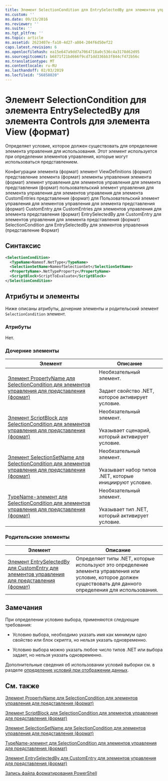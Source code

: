 ```yaml
---
title: Элемент SelectionCondition для EntrySelectedBy для элементов управления для представления (формат) | Документация Майкрософт
ms.custom: ''
ms.date: 09/13/2016
ms.reviewer: ''
ms.suite: ''
ms.tgt_pltfrm: ''
ms.topic: article
ms.assetid: 2623407e-fa10-4d27-a804-204f6d50ef22
caps.latest.revision: 6
ms.openlocfilehash: ea15e647a9dd7a7064718a0c536c4a3178d62d95
ms.sourcegitcommit: b6871f21bd666f9cd71dd336bb3f844cf472b56c
ms.translationtype: MT
ms.contentlocale: ru-RU
ms.lasthandoff: 02/03/2019
ms.locfileid: "56858020"
---
```

# <a name="selectioncondition-element-for-entryselectedby-for-controls-for-view-format"></a>Элемент SelectionCondition для элемента EntrySelectedBy для элемента Controls для элемента View (формат)

Определяет условие, которое должен существовать для определение элемента управления для использования. Этот элемент используется при определении элементов управления, которые могут использоваться представлением.

Конфигурации элемента (формат) элемент ViewDefinitions (формат) представление элемента (формат) элементы управления элемента (формат) элемент управления для элементов управления для элемента представления (формат) пользовательский элемент управления для элемента управления для элементов управления для элемента CustomEntries представления (формат) для Пользовательский элемент управления для элементов управления для элемента представления (формат) CustomEntry для CustomEntries для элементов управления для элемента представления (формат) EntrySelectedBy для CustomEntry для элементов управления для элемента представления (формат) SelectionCondition для EntrySelectedBy для элементов управления (представление Формат)

## <a name="syntax"></a>Синтаксис

```xml
<SelectionCondition>
  <TypeName>Nameof.NetType</TypeName>
  <SelectionSetName>NameofSelectionSet</SelectionSetName>
  <PropertyName>.NetTypeProperty</PropertyName>
  <ScriptBlock>ScriptToEvaluate</ScriptBlock>
</SelectionCondition>
```

## <a name="attributes-and-elements"></a>Атрибуты и элементы

Ниже описаны атрибуты, дочерние элементы и родительский элемент `SelectionCondition` элемент.

### <a name="attributes"></a>Атрибуты

Нет.

### <a name="child-elements"></a>Дочерние элементы

|Элемент|Описание|
|-------------|-----------------|
|[Элемент PropertyName для SelectionCondition для элементов управления для представления (формат)](./propertyname-element-for-selectioncondition-for-controls-for-view-format.md)|Необязательный элемент.<br /><br /> Задает свойство .NET, которое активирует условие.|
|[Элемент ScriptBlock для SelectionCondition для элементов управления для представления (формат)](./scriptblock-element-for-selectioncondition-for-controls-for-view-format.md)|Необязательный элемент.<br /><br /> Указывает сценарий, который активирует условие.|
|[Элемент SelectionSetName для SelectionCondition для элементов управления для представления (формат)](./selectionsetname-element-for-selectioncondition-for-controls-for-view-format.md)|Необязательный элемент.<br /><br /> Указывает набор типов .NET, которые инициируют условие.|
|[TypeName-элемент для SelectionCondition для элементов управления для представления (формат)](./typename-element-for-selectioncondition-for-controls-for-view-format.md)|Необязательный элемент.<br /><br /> Указывает тип .NET, который активирует условие.|

### <a name="parent-elements"></a>Родительские элементы

|Элемент|Описание|
|-------------|-----------------|
|[Элемент EntrySelectedBy для CustomEntry для элементов управления для представления (формат)](./entryselectedby-element-for-customentry-for-controls-for-view-format.md)|Определяет типы .NET, которые используют это определение элемента управления или условие, которое должен существовать для данного определения для использования.|

## <a name="remarks"></a>Замечания

При определении условию выбора, применяются следующие требования:

- Условию выбора, необходимо указать имя как минимум одно свойство или блок скрипта, но нельзя указать одновременно.

- Условию выбора можно указать любое число типов .NET или выбора задает, но нельзя указать одновременно.

Дополнительные сведения об использовании условий выборки см. в разделе [определение условий при отображении данных](./defining-conditions-for-displaying-data.md).

## <a name="see-also"></a>См. также

[Элемент PropertyName для SelectionCondition для элементов управления для представления (формат)](./propertyname-element-for-selectioncondition-for-controls-for-view-format.md)

[Элемент ScriptBlock для SelectionCondition для элементов управления для представления (формат)](./scriptblock-element-for-selectioncondition-for-controls-for-view-format.md)

[Элемент SelectionSetName для SelectionCondition для элементов управления для представления (формат)](./selectionsetname-element-for-selectioncondition-for-controls-for-view-format.md)

[TypeName-элемент для SelectionCondition для элементов управления для представления (формат)](./typename-element-for-selectioncondition-for-controls-for-view-format.md)

[Элемент EntrySelectedBy для CustomEntry для элементов управления для представления (формат)](./entryselectedby-element-for-customentry-for-controls-for-view-format.md)

[Запись файла форматирования PowerShell](./writing-a-powershell-formatting-file.md)
